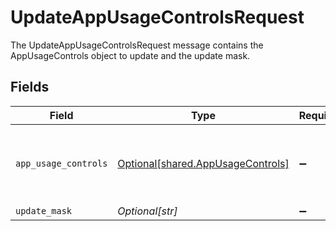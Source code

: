 # UpdateAppUsageControlsRequest

The UpdateAppUsageControlsRequest message contains the AppUsageControls object to update and the update mask.


## Fields

| Field                                                                           | Type                                                                            | Required                                                                        | Description                                                                     |
| ------------------------------------------------------------------------------- | ------------------------------------------------------------------------------- | ------------------------------------------------------------------------------- | ------------------------------------------------------------------------------- |
| `app_usage_controls`                                                            | [Optional[shared.AppUsageControls]](../../models/shared/appusagecontrols.md)    | :heavy_minus_sign:                                                              | The AppUsageControls object describes some peripheral configuration for an app. |
| `update_mask`                                                                   | *Optional[str]*                                                                 | :heavy_minus_sign:                                                              | N/A                                                                             |